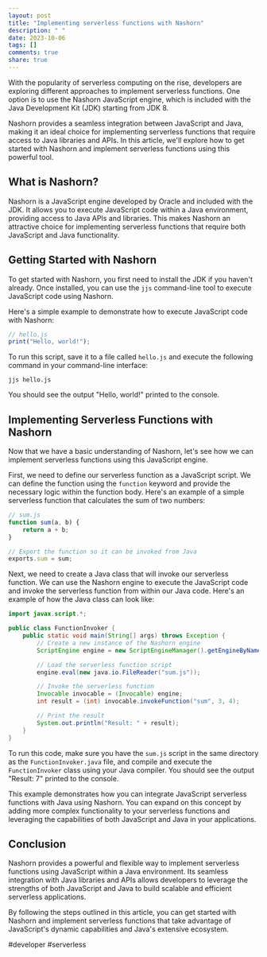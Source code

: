 ```yaml
---
layout: post
title: "Implementing serverless functions with Nashorn"
description: " "
date: 2023-10-06
tags: []
comments: true
share: true
---
```


With the popularity of serverless computing on the rise, developers are exploring different approaches to implement serverless functions. One option is to use the Nashorn JavaScript engine, which is included with the Java Development Kit (JDK) starting from JDK 8.

Nashorn provides a seamless integration between JavaScript and Java, making it an ideal choice for implementing serverless functions that require access to Java libraries and APIs. In this article, we'll explore how to get started with Nashorn and implement serverless functions using this powerful tool.

## What is Nashorn?

Nashorn is a JavaScript engine developed by Oracle and included with the JDK. It allows you to execute JavaScript code within a Java environment, providing access to Java APIs and libraries. This makes Nashorn an attractive choice for implementing serverless functions that require both JavaScript and Java functionality.

## Getting Started with Nashorn

To get started with Nashorn, you first need to install the JDK if you haven't already. Once installed, you can use the `jjs` command-line tool to execute JavaScript code using Nashorn.

Here's a simple example to demonstrate how to execute JavaScript code with Nashorn:

```javascript
// hello.js
print("Hello, world!");
```

To run this script, save it to a file called `hello.js` and execute the following command in your command-line interface:

```
jjs hello.js
```

You should see the output "Hello, world!" printed to the console.

## Implementing Serverless Functions with Nashorn

Now that we have a basic understanding of Nashorn, let's see how we can implement serverless functions using this JavaScript engine.

First, we need to define our serverless function as a JavaScript script. We can define the function using the `function` keyword and provide the necessary logic within the function body. Here's an example of a simple serverless function that calculates the sum of two numbers:

```javascript
// sum.js
function sum(a, b) {
    return a + b;
}

// Export the function so it can be invoked from Java
exports.sum = sum;
```

Next, we need to create a Java class that will invoke our serverless function. We can use the Nashorn engine to execute the JavaScript code and invoke the serverless function from within our Java code. Here's an example of how the Java class can look like:

```java
import javax.script.*;

public class FunctionInvoker {
    public static void main(String[] args) throws Exception {
        // Create a new instance of the Nashorn engine
        ScriptEngine engine = new ScriptEngineManager().getEngineByName("nashorn");

        // Load the serverless function script
        engine.eval(new java.io.FileReader("sum.js"));

        // Invoke the serverless function
        Invocable invocable = (Invocable) engine;
        int result = (int) invocable.invokeFunction("sum", 3, 4);

        // Print the result
        System.out.println("Result: " + result);
    }
}
```

To run this code, make sure you have the `sum.js` script in the same directory as the `FunctionInvoker.java` file, and compile and execute the `FunctionInvoker` class using your Java compiler. You should see the output "Result: 7" printed to the console.

This example demonstrates how you can integrate JavaScript serverless functions with Java using Nashorn. You can expand on this concept by adding more complex functionality to your serverless functions and leveraging the capabilities of both JavaScript and Java in your applications.

## Conclusion

Nashorn provides a powerful and flexible way to implement serverless functions using JavaScript within a Java environment. Its seamless integration with Java libraries and APIs allows developers to leverage the strengths of both JavaScript and Java to build scalable and efficient serverless applications.

By following the steps outlined in this article, you can get started with Nashorn and implement serverless functions that take advantage of JavaScript's dynamic capabilities and Java's extensive ecosystem.

#developer #serverless